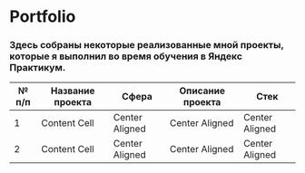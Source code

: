 # Portfolio
### Здесь собраны некоторые реализованные мной проекты, которые я выполнил во время обучения в Яндекс Практикум.
№ п/п  | Название проекта | Сфера | Описание проекта | Стек |
-------| -------------    | ----- | -------------- | -------|
1      | Content Cell     | Center Aligned | Center Aligned |Center Aligned |
2      | Content Cell     | Center Aligned | Center Aligned |Center Aligned |
